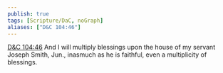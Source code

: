 ```yaml
---
publish: true
tags: [Scripture/DaC, noGraph]
aliases: ["D&C 104:46"]
---
```

[D&C 104:46](https://churchofjesuschrist.org/study/scriptures/dc-testament/dc/104?lang=eng&id=p46#p46) And I will multiply blessings upon the house of my servant Joseph Smith, Jun., inasmuch as he is faithful, even a multiplicity of blessings.
